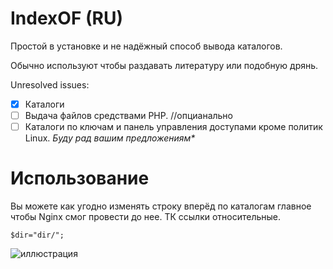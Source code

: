 # IndexOF (RU)

Простой в установке и не надёжный способ вывода каталогов.

Обычно используют чтобы раздавать литературу или подобную дрянь.


Unresolved issues:
- [x] Каталоги
- [ ] Выдача файлов средствами PHP. //опцианально
- [ ] Каталоги по ключам и панель управления доступами кроме политик Linux.
_Буду рад вашим предложениям*_

# Использование
Вы можете как угодно изменять строку вперёд по каталогам главное чтобы Nginx смог провести до нее. ТК ссылки относительные.
```
$dir="dir/"; 
```  
![иллюстрация](https://sun9-58.userapi.com/IYosqYcl_LxQvbutguLCLKajJ7j9Mq1j3U0Y7g/3K9ZJ3zzrPA.jpg)

